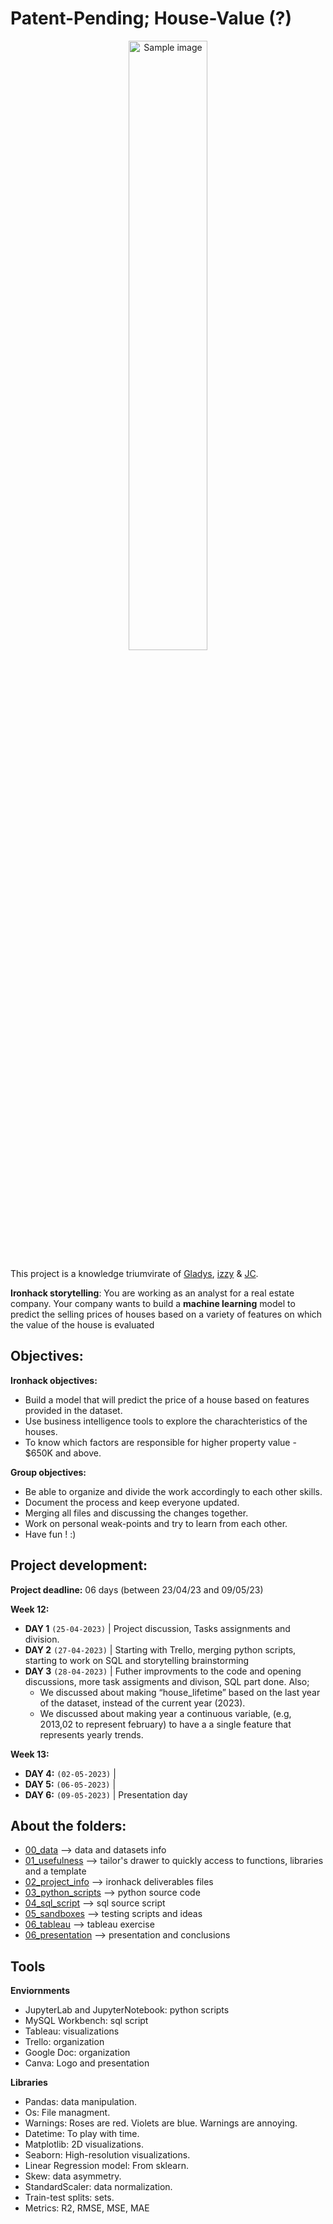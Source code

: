 # Patent-Pending; House-Value (?)

<p align="center">
  <img src="https://i.postimg.cc/vHbdLszx/Untitled-design-2.png" alt="Sample image" width="50%">
</p>

This project is a knowledge triumvirate of <a href="https://github.com/Gladysdata">Gladys</a>, <a href="https://github.com/isi-mube">izzy</a> & <a href="https://github.com/jesus-jpeg">JC</a>.

**Ironhack storytelling**: You are working as an analyst for a real estate company. Your company wants to build a **machine learning** model to predict the selling prices of houses based on a variety of features on which the value of the house is evaluated


## Objectives:

**Ironhack objectives:**
* Build a model that will predict the price of a house based on features provided in the dataset.
* Use business intelligence tools to explore the charachteristics of the houses.
* To know which factors are responsible for higher property value - $650K and above.

**Group objectives:**
* Be able to organize and divide the work accordingly to each other skills.
* Document the process and keep everyone updated.
* Merging all files and discussing the changes together.
* Work on personal weak-points and try to learn from each other.
* Have fun ! :)

## Project development:

**Project deadline:** 06 days (between 23/04/23 and 09/05/23)

**Week 12:**
* **DAY 1** `(25-04-2023)` | Project discussion, Tasks assignments and division. 
* **DAY 2** `(27-04-2023)` | Starting with Trello, merging python scripts, starting to work on SQL and storytelling brainstorming
* **DAY 3** `(28-04-2023)` | Futher improvments to the code and opening discussions, more task assigments and divison, SQL part done. Also;
  * We discussed about making “house_lifetime” based on the last year of the dataset, instead of the current year (2023).
  * We discussed about making year a continuous variable, (e.g, 2013,02 to represent february) to have a a single feature that represents yearly trends.

**Week 13:**
* **DAY 4:** `(02-05-2023)` | 
* **DAY 5:** `(06-05-2023)` | 
* **DAY 6:** `(09-05-2023)` | Presentation day

## About the folders:

* [00_data](https://github.com/isi-mube/patent-pending/tree/main/00_data) --> data and datasets info
* [01_usefulness](https://github.com/isi-mube/patent-pending/tree/main/01_usefulness) --> tailor's drawer to quickly access to functions, libraries and a template
* [02_project_info](https://github.com/isi-mube/patent-pending/tree/main/02_project_info) --> ironhack deliverables files
* [03_python_scripts](https://github.com/isi-mube/patent-pending/tree/main/03_python_scripts) --> python source code
* [04_sql_script](https://github.com/isi-mube/patent-pending/tree/main/04_sql_script) --> sql source script
* [05_sandboxes](https://github.com/isi-mube/patent-pending/tree/main/05_jc_sandbox) --> testing scripts and ideas
* [06_tableau](https://github.com/isi-mube/patent-pending/tree/main/06_tableau) --> tableau exercise
* [06_presentation](https://github.com/isi-mube/patent-pending/tree/main/07_presentation) --> presentation and conclusions

## Tools
**Enviornments**
* JupyterLab and JupyterNotebook: python scripts
* MySQL Workbench: sql script
* Tableau: visualizations
* Trello: organization 
* Google Doc: organization 
* Canva: Logo and presentation

**Libraries**
* Pandas: data manipulation.
* Os: File managment.
* Warnings: Roses are red. Violets are blue. Warnings are annoying.
* Datetime: To play with time.
* Matplotlib: 2D visualizations.
* Seaborn: High-resolution visualizations.
* Linear Regression model: From sklearn.
* Skew: data asymmetry.
* StandardScaler: data normalization.
* Train-test splits: sets.
* Metrics: R2, RMSE, MSE, MAE
